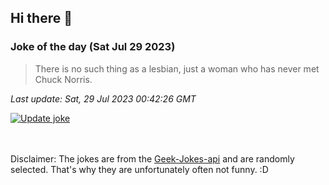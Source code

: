 ## Hi there 👋

### Joke of the day (Sat Jul 29 2023)
<!-- joke -->
>There is no such thing as a lesbian, just a woman who has never met Chuck Norris.
<!-- /joke -->

*Last update: Sat, 29 Jul 2023 00:42:26 GMT*

[![Update joke](https://github.com/nclskfm/nclskfm/actions/workflows/joke.yml/badge.svg)](https://github.com/nclskfm/nclskfm/actions/workflows/joke.yml)

<br><br>
Disclaimer: The jokes are from the [Geek-Jokes-api](https://github.com/sameerkumar18/geek-joke-api) and are randomly selected. That's why they are unfortunately often not funny. :D
